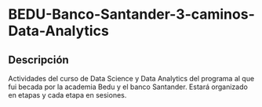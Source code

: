 
# BEDU-Banco-Santander-3-caminos-Data-Analytics

## Descripción

Actividades del curso de Data Science y Data Analytics del programa al que fui becada por la academia Bedu y el banco Santander. 
Estará organizado en etapas y cada etapa en sesiones.
